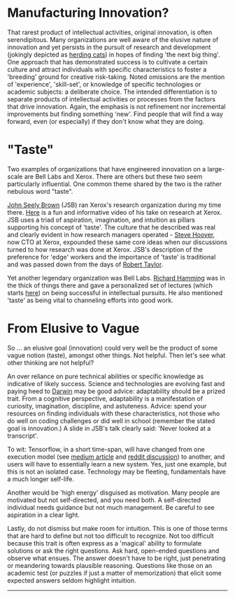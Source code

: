 <!--
.. title: Wellspring of Innovation
.. slug: wellspring-of-innovation
.. date: 2019-02-15 15:08:00 UTC
.. tags: 
.. category: 
.. link: 
.. description: 
.. type: text
-->

# Manufacturing Innovation?

That rarest product of intellectual activities, original innovation, is often serendipitous. Many organizations are well aware of the elusive nature of innovation and yet persists in the pursuit of research and development (jokingly depicted as [herding cats](https://www.google.com/search?tbm=isch&sa=1&ei=1ttmXOaMMuKGggfI9oyYCw&q=far+side+cat+herding+cartoons&oq=far+side+cat+herding+cartoons&gs_l=img.3...0.0..27395...0.0..0.0.0.......1......gws-wiz-img.HTpJM9I9_yk)) in hopes of finding 'the next big thing'. One approach that has demonstrated success is to cultivate a certain culture and attract individuals with specific characteristics to foster a 'breeding' ground for creative risk-taking. Noted omissions are the mention of 'experience', 'skill-set', or knowledge of specific technologies or academic subjects: a deliberate choice. The intended differentiation is to separate products of intellectual activities or processes from the factors that drive innovation. Again, the emphasis is not refinement nor incremental improvements but finding something 'new'. Find people that will find a way forward, even (or especially) if they don't know what they are doing.

# "Taste"

Two examples of organizations that have engineered innovation on a large-scale are Bell Labs and Xerox. There are others but these two seem particularly influential. One common theme shared by the two is the rather nebulous word "taste".

[John Seely Brown](http://www.johnseelybrown.com/) (JSB) ran Xerox's research organization during my time there. [Here](https://www.youtube.com/watch?v=amdONcqQvnU) is a fun and informative video of his take on research at Xerox. JSB uses a triad of aspiration, imagination, and intuition as pillars supporting his concept of 'taste'. The culture that he described was real and clearly evident in how research managers operated - [Steve Hoover](https://www.xerox.com/en-us/about/executive-leadership/corporate-officers/steve-hoover-biography), now CTO at Xerox, expounded these same core ideas when our discussions turned to how research was done at Xerox.
JSB's description of the preference for 'edge' workers and the importance of 'taste' is traditional and was passed down from the days of [Robert Taylor](https://www.wired.com/2017/04/youve-never-heard-tech-legend-bob-taylor-invented-almost-everything/).

Yet another legendary organization was Bell Labs. [Richard Hamming](https://history.computer.org/pioneers/hamming.html) was in the thick of things there and gave a personalized set of lectures (which starts [here](https://www.youtube.com/watch?v=AD4b-52jtos)) on being successful in intellectual pursuits.  He also mentioned 'taste' as being vital to channeling efforts into good work.

# From Elusive to Vague

So ... an elusive goal (innovation) could very well be the product of some vague notion (taste), amongst other things. Not helpful. Then let's see what other thinking are not helpful?

An over reliance on pure technical abilities or specific knowledge as indicative of likely success. Science and technologies are evolving fast and paying heed to [Darwin](https://quoteinvestigator.com/2014/05/04/adapt/) may be good advice: adaptability should be a prized trait. From a cognitive perspective, adaptability is a manifestation of curiosity, imagination, discipline, and astuteness. Advice: spend your resources on finding individuals with these characteristics, not those who do well on coding challenges or did well in school (remember the stated goal is innovation.) A slide in JSB's talk clearly said: 'Never looked at a transcript'.

To wit: Tensorflow, in a short time-span, will have changed from one execution model (see [medium article](https://medium.com/tensorflow/whats-coming-in-tensorflow-2-0-d3663832e9b8) and [reddit discussion](https://www.reddit.com/r/MachineLearning/comments/9ysmtn/d_debate_on_tensorflow_20_api/)) to another, and users will have to essentially learn a new system. Yes, just one example, but this is not an isolated case. Technology may be fleeting, fundamentals have a much longer self-life.

Another would be 'high energy' disguised as motivation. Many people are motivated but not self-directed, and you need both. A self-directed individual needs guidance but not much management. Be careful to see aspiration in a clear light.

Lastly, do not dismiss but make room for intuition. This is one of those terms that are hard to define but not too difficult to recognize. Not too difficult because this trait is often express as a 'magical' ability to formulate solutions or ask the right questions. Ask hard, open-ended questions and observe what ensues. The answer doesn't have to be right, just penetrating or meandering towards plausible reasoning. Questions like those on an academic test (or puzzles if just a matter of memorization) that elicit some expected answers seldom highlight intuition.

---
